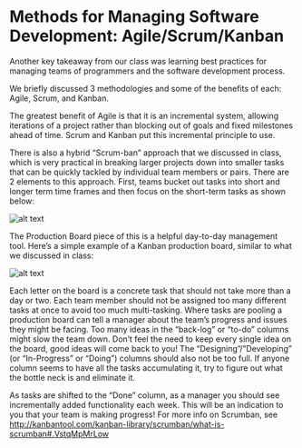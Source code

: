 # Methods for Managing Software Development: Agile/Scrum/Kanban

Another key takeaway from our class was learning best practices for managing teams of programmers and the software development process. 

We briefly discussed 3 methodologies and some of the benefits of each: Agile, Scrum, and Kanban. 

The greatest benefit of Agile is that it is an incremental system, allowing iterations of a project rather than blocking out of goals and fixed milestones ahead of time. Scrum and Kanban put this incremental principle to use. 

There is also a hybrid “Scrum-ban” approach that we discussed in class, which is very practical in breaking larger projects down into smaller tasks that can be quickly tackled by individual team members or pairs. There are 2 elements to this approach. First, teams bucket out tasks into short and longer term time frames and then focus on the short-term tasks as shown below:

![alt text](https://upload.wikimedia.org/wikipedia/commons/d/d0/Bucket_size_planning.jpg "Logo Title Text 1")

The Production Board piece of this is a helpful day-to-day management tool. Here’s a simple example of a Kanban production board, similar to what we discussed in class:

![alt text](https://jaffamonkey.files.wordpress.com/2012/01/kanban-board-2.jpg "Logo Title Text 1")

Each letter on the board is a concrete task that should not take more than a day or two. Each team member should not be assigned too many different tasks at once to avoid too much multi-tasking.  Where tasks are pooling a production board can tell a manager about the team’s progress and issues they might be facing. Too many ideas in the “back-log” or “to-do” columns might slow the team down. Don’t feel the need to keep every single idea on the board, good ideas will come back to you! The “Designing”/”Developing” (or “In-Progress” or “Doing”) columns should also not be too full. If anyone column seems to have all the tasks accumulating it, try to figure out what the bottle neck is and eliminate it. 

As tasks are shifted to the “Done” column, as a manager you should see incrementally added functionality each week. This will be an indication to you that your team is making progress! For more info on Scrumban, see <http://kanbantool.com/kanban-library/scrumban/what-is-scrumban#.VstqMpMrLow>

